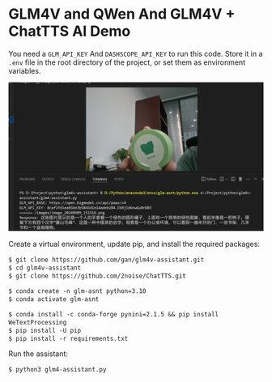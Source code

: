 # GLM4V and QWen And GLM4V + ChatTTS AI Demo

You need a `GLM_API_KEY` And `DASHSCOPE_API_KEY` to run this code. Store it in a `.env` file in the root directory of the project, or set them as environment variables.


![demo.png](demo.png)



Create a virtual environment, update pip, and install the required packages:

```
$ git clone https://github.com/gan/glm4v-assistant.git
$ cd glm4v-assistant
$ git clone https://github.com/2noise/ChatTTS.git
```



```
$ conda create -n glm-asnt python=3.10
$ conda activate glm-asnt
```

```
$ conda install -c conda-forge pynini=2.1.5 && pip install WeTextProcessing
$ pip install -U pip
$ pip install -r requirements.txt
```

Run the assistant:

```
$ python3 glm4-assistant.py
```
